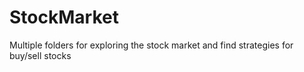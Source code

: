 # StockMarket
Multiple folders for exploring the stock market and find strategies for buy/sell stocks
